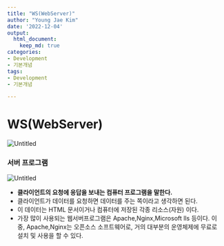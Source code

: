 ```yaml
---
title: "WS(WebServer)"
author: "Young Jae Kim"
date: '2022-12-04'
output:
  html_document:
    keep_md: true
categories: 
- Development
- 기본개념
tags:
- Development
- 기본개념

---
```


# WS(WebServer)

![Untitled](images/WS/0.png)

### 서버 프로그램

![Untitled](images/WS/1.png)

- **클라이언트의 요청에 응답을 보내는 컴퓨터 프로그램을 말한다.**
- 클라이언트가 데이터를 요청하면 데이터를 주는 쪽이라고 생각하면 된다.
- 이 데이터는 HTML 문서이거나 컴퓨터에 저장된 각종 리소스(자원) 이다.
- 가장 많이 사용되는 웹서버프로그램은 Apache,Nginx,Microsoft lls 등이다. 이 중, Apache,Nginx는 오픈소스 소프트웨어로, 거의 대부분의 운영체제에 무료로 설치 및 사용을 할 수 있다.